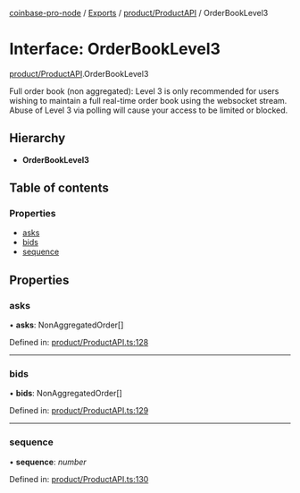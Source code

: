[coinbase-pro-node](../README.md) / [Exports](../modules.md) / [product/ProductAPI](../modules/product_productapi.md) / OrderBookLevel3

# Interface: OrderBookLevel3

[product/ProductAPI](../modules/product_productapi.md).OrderBookLevel3

Full order book (non aggregated): Level 3 is only recommended for users wishing to maintain a full real-time order book using the websocket stream. Abuse of Level 3 via polling will cause your access to be limited or blocked.

## Hierarchy

- **OrderBookLevel3**

## Table of contents

### Properties

- [asks](product_productapi.orderbooklevel3.md#asks)
- [bids](product_productapi.orderbooklevel3.md#bids)
- [sequence](product_productapi.orderbooklevel3.md#sequence)

## Properties

### asks

• **asks**: NonAggregatedOrder[]

Defined in: [product/ProductAPI.ts:128](https://github.com/bennycode/coinbase-pro-node/blob/a4b1aac/src/product/ProductAPI.ts#L128)

---

### bids

• **bids**: NonAggregatedOrder[]

Defined in: [product/ProductAPI.ts:129](https://github.com/bennycode/coinbase-pro-node/blob/a4b1aac/src/product/ProductAPI.ts#L129)

---

### sequence

• **sequence**: _number_

Defined in: [product/ProductAPI.ts:130](https://github.com/bennycode/coinbase-pro-node/blob/a4b1aac/src/product/ProductAPI.ts#L130)
